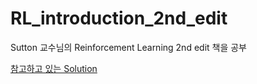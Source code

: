 # RL_introduction_2nd_edit
Sutton 교수님의 Reinforcement Learning 2nd edit 책을 공부

[참고하고 있는 Solution](https://github.com/LyWangPX/Reinforcement-Learning-2nd-Edition-by-Sutton-Exercise-Solutions)

